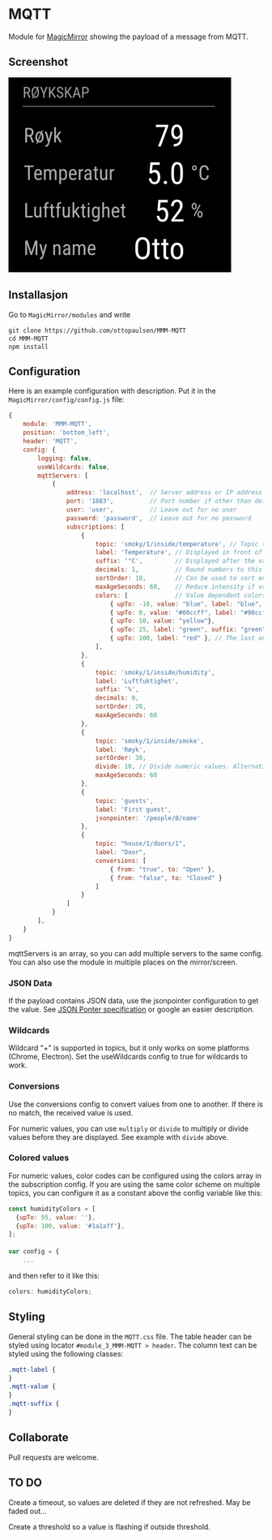 # MQTT

Module for [MagicMirror](https://github.com/MichMich/MagicMirror/) showing the payload of a message from MQTT.

## Screenshot

![Screenshot](doc/MQTT.png)

## Installasjon

Go to `MagicMirror/modules` and write

    git clone https://github.com/ottopaulsen/MMM-MQTT
    cd MMM-MQTT
    npm install

## Configuration

Here is an example configuration with description. Put it in the `MagicMirror/config/config.js` file:

```javascript
{
    module: 'MMM-MQTT',
    position: 'bottom_left',
    header: 'MQTT',
    config: {
        logging: false,
        useWildcards: false,
        mqttServers: [
            {
                address: 'localhost',  // Server address or IP address
                port: '1883',          // Port number if other than default
                user: 'user',          // Leave out for no user
                password: 'password',  // Leave out for no password
                subscriptions: [
                    {
                        topic: 'smoky/1/inside/temperature', // Topic to look for
                        label: 'Temperature', // Displayed in front of value
                        suffix: '°C',         // Displayed after the value
                        decimals: 1,          // Round numbers to this number of decimals
                        sortOrder: 10,        // Can be used to sort entries in the same table
                        maxAgeSeconds: 60,    // Reduce intensity if value is older
                        colors: [             // Value dependent colors
                            { upTo: -10, value: "blue", label: "blue", suffix: "blue" },
                            { upTo: 0, value: "#00ccff", label: "#00ccff", suffix: "#00ccff" },
                            { upTo: 10, value: "yellow"},
                            { upTo: 25, label: "green", suffix: "green" },
                            { upTo: 100, label: "red" }, // The last one is used for higher values too
                        ],
                    },
                    {
                        topic: 'smoky/1/inside/humidity',
                        label: 'Luftfuktighet',
                        suffix: '%',
                        decimals: 0,
                        sortOrder: 20,
                        maxAgeSeconds: 60
                    },
                    {
                        topic: 'smoky/1/inside/smoke',
                        label: 'Røyk',
                        sortOrder: 30,
                        divide: 10, // Divide numeric values. Alternatively use `multiply`.
                        maxAgeSeconds: 60
                    },
                    {
                        topic: 'guests',
                        label: 'First guest',
                        jsonpointer: '/people/0/name'
                    },
                    {
                        topic: "house/1/doors/1",
                        label: "Door",
                        conversions: [
                            { from: "true", to: "Open" },
                            { from: "false", to: "Closed" }
                        ]
                    }
                ]
            }
        ],
    }
}
```

mqttServers is an array, so you can add multiple servers to the same config. You can also use the module in multiple places on the mirror/screen.

### JSON Data

If the payload contains JSON data, use the jsonpointer configuration to get the value. See [JSON Ponter specification](https://tools.ietf.org/html/rfc6901) or google an easier description.

### Wildcards

Wildcard "+" is supported in topics, but it only works on some platforms (Chrome, Electron). Set the useWildcards config to true for wildcards to work.

### Conversions

Use the conversions config to convert values from one to another. If there is no match, the received value is used.

For numeric values, you can use `multiply` or `divide` to multiply or divide values before they are displayed. See example with `divide` above.

### Colored values

For numeric values, color codes can be configured using the colors array in the subscription config.
If you are using the same color scheme on multiple topics, you can configure it as a constant above the config variable like this:

```javascript
const humidityColors = [
  {upTo: 95, value: ''},
  {upTo: 100, value: '#1a1aff'},
];

var config = {
    ...
```

and then refer to it like this:

```javascript
colors: humidityColors;
```

## Styling

General styling can be done in the `MQTT.css` file. The table header can be styled using locator `#module_3_MMM-MQTT > header`. The column text can be styled using the following classes:

```css
.mqtt-label {
}
.mqtt-value {
}
.mqtt-suffix {
}
```

## Collaborate

Pull requests are welcome.

## TO DO

Create a timeout, so values are deleted if they are not refreshed. May be faded out...

Create a threshold so a value is flashing if outside threshold.
